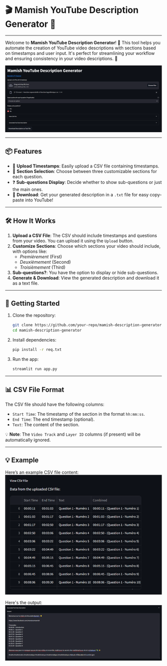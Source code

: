 # 🎬 Mamish YouTube Description Generator 📜

---

Welcome to **Mamish YouTube Description Generator**! 🚀 This tool helps you automate the creation of YouTube video descriptions with sections based on timestamps and user input. It's perfect for streamlining your workflow and ensuring consistency in your video descriptions. 🎥

![img.png](screenshots/website.png)

---

## 📦 Features

- 📄 **Upload Timestamps**: Easily upload a CSV file containing timestamps.
- 🔢 **Section Selection**: Choose between three customizable sections for each question.
- ❓ **Sub-questions Display**: Decide whether to show sub-questions or just the main ones.
- 📂 **Download**: Get your generated description in a `.txt` file for easy copy-paste into YouTube!

---

## 🛠 How It Works

1. **Upload a CSV File**: The CSV should include timestamps and questions from your video. You can upload it using the `Upload` button.
2. **Customize Sections**: Choose which sections your video should include, with options like:
   - *Premièrement* (First)
   - *Deuxièmement* (Second)
   - *Troisièmement* (Third)
3. **Sub-questions?**: You have the option to display or hide sub-questions.
4. **Generate & Download**: View the generated description and download it as a text file.

---

## 🚀 Getting Started

1. Clone the repository:
    ```bash
    git clone https://github.com/your-repo/mamish-description-generator.git
    cd mamish-description-generator
    ```

2. Install dependencies:
    ```bash
    pip install -r req.txt
    ```

3. Run the app:
    ```bash
    streamlit run app.py
    ```
---

## 📊 CSV File Format

The CSV file should have the following columns:
- `Start Time`: The timestamp of the section in the format `hh:mm:ss`.
- `End Time`: The end timestamp (optional).
- `Text`: The content of the section.

💡 **Note**: The `Video Track` and `Layer ID` columns (if present) will be automatically ignored.

---

## 💡 Example

Here’s an example CSV file content:
![img.png](screenshots/csv.png)

Here's the output:
![img.png](screenshots/img.png)
